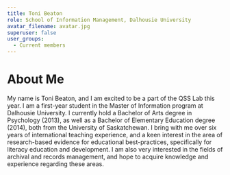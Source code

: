 ```yaml
---
title: Toni Beaton
role: School of Information Management, Dalhousie University
avatar_filename: avatar.jpg
superuser: false
user_groups: 
  - Current members
---
```


# About Me

My name is Toni Beaton, and I am excited to be a part of the QSS Lab this year. I am a first-year student in the Master of Information program at Dalhousie University. I currently hold a Bachelor of Arts degree in Psychology (2013), as well as a Bachelor of Elementary Education degree (2014), both from the University of Saskatchewan. I bring with me over six years of international teaching experience, and a keen interest in the area of research-based evidence for educational best-practices, specifically for literacy education and development. I am also very interested in the fields of archival and records management, and hope to acquire knowledge and experience regarding these areas.